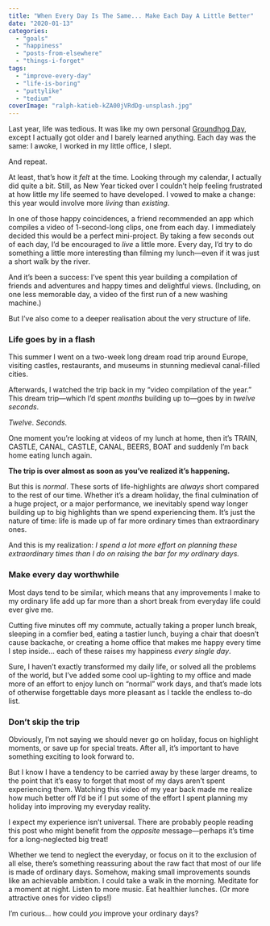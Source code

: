 ```yaml
---
title: "When Every Day Is The Same... Make Each Day A Little Better"
date: "2020-01-13"
categories: 
  - "goals"
  - "happiness"
  - "posts-from-elsewhere"
  - "things-i-forget"
tags: 
  - "improve-every-day"
  - "life-is-boring"
  - "puttylike"
  - "tedium"
coverImage: "ralph-katieb-kZA00jVRdDg-unsplash.jpg"
---
```


Last year, life was tedious. It was like my own personal [Groundhog Day](https://en.wikipedia.org/wiki/Groundhog_Day_\(film\)), except I actually got older and I barely learned anything. Each day was the same: I awoke, I worked in my little office, I slept. 

And repeat.

<!--more-->

At least, that’s how it _felt_ at the time. Looking through my calendar, I actually did quite a bit. Still, as New Year ticked over I couldn’t help feeling frustrated at how little my life seemed to have developed. I vowed to make a change: this year would involve more _living_ than _existing_.

In one of those happy coincidences, a friend recommended an app which compiles a video of 1-second-long clips, one from each day. I immediately decided this would be a perfect mini-project. By taking a few seconds out of each day, I’d be encouraged to _live_ a little more. Every day, I’d try to do something a little more interesting than filming my lunch—even if it was just a short walk by the river.

And it’s been a success: I’ve spent this year building a compilation of friends and adventures and happy times and delightful views. (Including, on one less memorable day, a video of the first run of a new washing machine.)

But I’ve also come to a deeper realisation about the very structure of life.

### Life goes by in a flash

This summer I went on a two-week long dream road trip around Europe, visiting castles, restaurants, and museums in stunning medieval canal-filled cities.

Afterwards, I watched the trip back in my “video compilation of the year.” This dream trip—which I’d spent _months_ building up to—goes by in _twelve seconds_.

_Twelve_. _Seconds._

One moment you’re looking at videos of my lunch at home, then it’s TRAIN, CASTLE, CANAL, CASTLE, CANAL, BEERS, BOAT and suddenly I’m back home eating lunch again.

**The trip is over almost as soon as you’ve realized it’s happening.**

But this is _normal_. These sorts of life-highlights are _always_ short compared to the rest of our time. Whether it’s a dream holiday, the final culmination of a huge project, or a major performance, we inevitably spend way longer building up to big highlights than we spend experiencing them. It’s just the nature of time: life is made up of far more ordinary times than extraordinary ones.

And this is my realization: _I spend a lot more effort on planning these extraordinary times than I do on raising the bar for my ordinary days._

### Make every day worthwhile

Most days tend to be similar, which means that any improvements I make to my ordinary life add up far more than a short break from everyday life could ever give me. 

Cutting five minutes off my commute, actually taking a proper lunch break, sleeping in a comfier bed, eating a tastier lunch, buying a chair that doesn’t cause backache, or creating a home office that makes me happy every time I step inside… each of these raises my happiness _every single day_.

Sure, I haven’t exactly transformed my daily life, or solved all the problems of the world, but I’ve added some cool up-lighting to my office and made more of an effort to enjoy lunch on “normal” work days, and that’s made lots of otherwise forgettable days more pleasant as I tackle the endless to-do list.

### Don’t skip the trip

Obviously, I’m not saying we should never go on holiday, focus on highlight moments, or save up for special treats. After all, it’s important to have something exciting to look forward to.

But I know I have a tendency to be carried away by these larger dreams, to the point that it’s easy to forget that most of my days aren’t spent experiencing them. Watching this video of my year back made me realize how much better off I’d be if I put some of the effort I spent planning my holiday into improving my everyday reality.

I expect my experience isn’t universal. There are probably people reading this post who might benefit from the _opposite_ message—perhaps it’s time for a long-neglected big treat!

Whether we tend to neglect the everyday, or focus on it to the exclusion of all else, there’s something reassuring about the raw fact that most of our life is made of ordinary days. Somehow, making small improvements sounds like an achievable ambition. I could take a walk in the morning. Meditate for a moment at night. Listen to more music. Eat healthier lunches. (Or more attractive ones for video clips!) 

I’m curious… how could _you_ improve your ordinary days?

